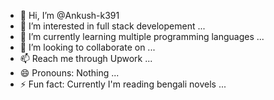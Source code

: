 - 👋 Hi, I’m @Ankush-k391
- 👀 I’m interested in full stack developement ...
- 🌱 I’m currently learning multiple programming languages ...
- 💞️ I’m looking to collaborate on ...
- 📫 Reach me through Upwork ...
- 😄 Pronouns: Nothing ...
- ⚡ Fun fact: Currently I'm reading bengali novels ...

<!---
Ankush-k391/Ankush-k391 is a ✨ special ✨ repository because its `README.md` (this file) appears on your GitHub profile.
You can click the Preview link to take a look at your changes.
--->
